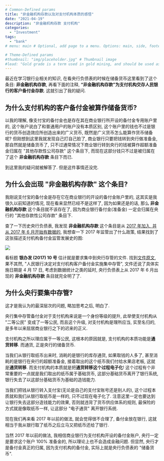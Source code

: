 ```yaml
---
# Common-Defined params
title: "非金融机构存款以及对支付机构本质的感悟"
date: "2021-04-19"
description: "非金融机构存款 支付机构"
categories:
  - "Investment"
tags:
  - "bank"
# menu: main # Optional, add page to a menu. Options: main, side, footer

# Theme-Defined params
#thumbnail: "img/placeholder.jpg" # Thumbnail image
#lead: "Gold grade is a term used in gold mining, and should be used as a measure of the quality of gold ore – that is the raw material obtained from mining." # Lead text
---
```


最近在学习银行业相关的知识, 在看央行负债表的时候在储备货币这里看到了这个条目: **非金融机构存款**, 再看下面的注释, **“非金融机构存款”为支付机构交存人民银行的客户备付金存款**. 这就引出了我的疑问.

## 为什么支付机构的客户备付金被算作储备货币?

以我的理解, 像支付宝的备付金也是存在其在商业银行所开设的备付金专用账户里的, 这个账户说白了和普通用户的账户没有本质区别, 这个账户里的钱也不过是银行的货币创造效应所创造出来的广义货币, 既然是广义货币怎么能算作货币储备呢? 但刚想到这里我就发现自己打自己脸了, 商业银行只要把钱转到央行做准备金, 那自然就是储备货币了, 只不过通常情况下商业银行转到央行的钱被算作超额准备金归属在 "其他存款性公司存款" 这个条目下, 而现在这部分钱只不过是被归属在了这个 **非金融机构存款** 条目下而已.

到这里我的疑问就被解答了. 但是这件事情还没完.

## 为什么会出现 "非金融机构存款" 这个条目?

我刚说支付宝的备付金是存在它在商业银行的开设的备付金账户里的, 这其实是我很久以前知道的情况, 现在看来显然已经不是这样了, 因为如果还是的话, 那么 **非金融机构存款** 这个条目就不该存在了, 因为商业银行备付金(准备金) 一定会归属在央行的 "其他存款性公司存款" 条目下.

查了一下历史央行负债表, 我发现 **非金融机构存款** 这个条目是从 [2017 年加入, 并从 2017 年 6 月开始有数据的](http://www.pbc.gov.cn/diaochatongjisi/resource/cms/2018/01/2018011515315872258.htm), 我想查一下 2017 年监管出了什么政策, 结果找到了这张描述支付机构备付金监管发展史的图:

![](payment.jpg)

看标题 **银办发 (2017) 10 号** 估计就是要求集中到央行存管的文件. 找到[文件原文](https://www.waizi.org.cn/law/16298.html), 果不其然, "人民银行决定对支付机构客户备付金实施集中存管", 文件还说了具体实施日期是 4 月 17 日, 考虑到数据统计之类的延时, 央行负债表上从 2017 年 6 月出现的 **非金融机构存款** 条目就完全明了了.

## 为什么央行要集中存管?

这才是我认为的最深层次的问题, 略加思考之后, 明白了.

央行集中存管备付金对于支付机构来说是一个身份等级的提升, 此举使支付机构从 "二等公民" 变成了一等公民, 而且这个升级, 对支付机构是理所应当, 实至名归的, 是多年以来屈居商业银行之下的迟来的正义. 

支付机构之所以理应属于一等公民, 这根本的原因就是, 支付机构的本质功能是**通货转移**. 而通货, 正是央行的储备货币.

当我们从银行取纸币出来时, 消耗的是银行的库存通货, 如果取钱的人多了, 甚至消耗的是银行在央行的超额准备金, 接着取出的这个纸币我们付给水果店老板, 这就是**通货转移**. 而支付机构的本质就是把**通货转移这个过程电子化**! 这个过程有个非常重要的一点就是我们取出的纸币属于基础货币, 这部分基础货币离开了银行系统, 银行失去了以这部分基础货币为基础的造钱能力.

当我们把钱从银行转入支付宝(无论是自己的支付宝账号还是别人的), 这个过程本质就和我们从银行取纸币是一样的, 只不过现在电子化了. 注意这里一定也要达到让银行失去这部分造钱能力的效果, 否则就违背了货币供应体系的规则, 最保险的方式就是像取纸币一样, 让这部分 "电子通货" 离开银行系统.

现在我们再来看 2017 年以前的做法, 就会觉得很不合理了, 备付金放在银行, 这就相当于我从银行取了纸币之后立马又把纸币还给了银行.

当然 2017 年以前的做法, 我相信商业银行为支付机构开设的备付金账户, 央行一定是要求这个账户 100% 准备金的, 所以理论上也不会造成金融问题. 但显然, 央行才是备付金真正的归属, 因为支付机构的备付金, 实际上就是央行负债表的 "储备货币".
